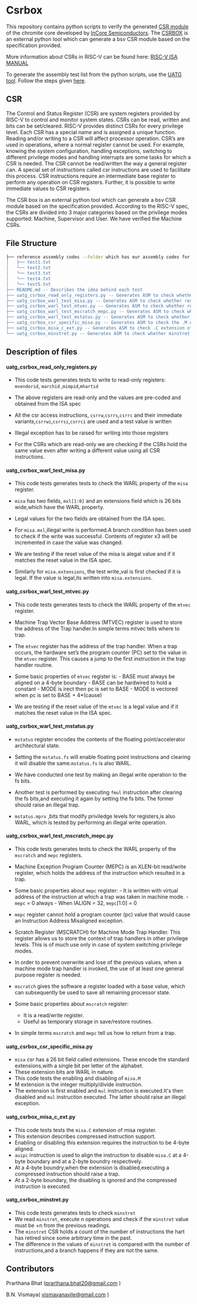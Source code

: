 # Csrbox
This repository contains python scripts to verify the generated [CSR module](https://csrbox.readthedocs.io/en/latest/) of the chromite core developed by [InCore Semiconductors](https://incoresemi.com/).
The [CSRBOX](https://csrbox.readthedocs.io/en/latest/) is an external python tool which can generate a bsv CSR module based on the specification provided.

More information about CSRs in RISC-V can be found here: [RISC-V ISA MANUAL](https://riscv.org/wp-content/uploads/2017/05/riscv-privileged-v1.10.pdf)

To generate the assembly test list from the python scripts, use the [UATG tool](https://uatg.readthedocs.io/en/stable/overview.html). Follow the steps given [here](https://uatg.readthedocs.io/en/stable/installation.html).

## CSR 
The Control and Status Register (CSR) are system registers provided by RISC-V to control and monitor system states. CSRs can be read, written and bits can be set/cleared. RISC-V provides distinct CSRs for every privilege level. Each CSR has a special name and is assigned a unique function.
Reading and/or writing to a CSR will affect processor operation. CSR’s are used in operations, where a normal register cannot be used. For example, knowing the system configuration, handling exceptions, switching to different privilege modes and handling interrupts are some tasks for which a CSR is needed. The CSR cannot be read/written the way a general register can. A special set of instructions called csr instructions are used to facilitate this process. CSR instructions require an intermediate base register to perform any operation on CSR registers. Further, it is possible to write immediate values to CSR registers. 

The CSR box is an external python tool which can generate a bsv CSR module based on the specification provided. According to the RISC-V spec, the CSRs are divided into 3 major categories based on the privilege modes supported: Machine, Supervisor and User.
We have verified the Machine CSRs.



## File Structure

```bash
├── reference assembly codes --Folder which has our assembly codes for our tests(these haven't been generated by uatg)
│   ├── test1.txt
│   └── test2.txt
│   └── test3.txt
│   └── test4.txt
│   └── test5.txt
├── README.md -- Describes the idea behind each test
├── uatg_csrbox_read_only_registers.py -- Generates ASM to check whether the CSRs hold the same value,even after using different csr instructions
├── uatg_csrbox_warl_test_misa.py -- Generates ASM to check whether reset value of misa matches the ISA spec
├── uatg_csrbox_warl_test_mtvec.py -- Generates ASM to check whether reset value of mtvec matches the ISA spec
├── uatg_csrbox_warl_test_mscratch_mepc.py -- Generates ASM to check whether reset value of mscratch,mepc matches the ISA spec
├── uatg_csrbox_warl_test_mstatus.py -- Generates ASM to check whether reset value of mstatus matches the ISA spec
├── uatg_csrbox_csr_specific_misa.py -- Generates ASM to check the .M extension of misa
├── uatg_csrbox_misa_c_ext.py -- Generates ASM to check .C extension of misa
└── uatg_csrbox_minstret.py -- Generates ASM to check whether minstret is being correctly incremented

```

## Description of files
#### uatg_csrbox_read_only_registers.py
- This code tests generates tests to write to read-only registers: ```mvendorid```, ```marchid``` ,```mimpid```,```mhartid```

- The above registers are read-only and the values are pre-coded and obtained from the ISA spec

- All the csr access instructions, ```csrrw```,```csrrs```,```csrrc``` and their immediate variants,```csrrwi```,```csrrsi```,```csrrci``` are used and a test value is written

- Illegal exception has to be raised for writing into those registers

- For the CSRs which are read-only we are checking if the CSRs hold the same value even after writing a different value using all CSR instructions. 

#### uatg_csrbox_warl_test_misa.py
- This code tests generates tests to check the WARL property of the ```misa``` register.

- ```misa``` has two fields, ```mxl[1:0]``` and an extensions field which is 26 bits wide,which have the WARL property.

- Legal values for the two fields are obtained from the ISA spec. 

- For ```misa.mxl```,illegal write is performed.A branch condition has been used to check if the write was successful. Contents of register x3 will be incremented in case the value was changed.

- We are testing if the reset value of the misa is alegal value and if it matches the reset value in the ISA spec.
 
- Similarly for ```misa.extensions```, the test write_val is first checked if it is legal. If the value is legal,its written into ```misa.extensions```.  

#### uatg_csrbox_warl_test_mtvec.py
- This code tests generates tests to check the WARL property of the ```mtvec``` register.

- Machine Trap Vector Base Address (MTVEC) register is used to store the address of the Trap handler.In simple terms mtvec tells where to trap.

- The ```mtvec``` register has the address of the trap handler. When a trap occurs, the hardware set’s the program counter (PC) set to the value in the ```mtvec``` register. This causes a jump to the first instruction in the trap handler routine.

- Some basic properties of ```mtvec``` register is:
      -  BASE must always be aligned on a 4-byte boundary
      -  BASE can be hardwired to hold a constant
      -  MODE is irect then pc is set to BASE
      -  MODE is vectored when pc is set to BASE + 4*(cause)

- We are testing if the reset value of the ```mtvec``` is a legal value and if it matches the reset value in the ISA spec.


#### uatg_csrbox_warl_test_mstatus.py
- ```mstatus``` register encodes the contents of the floating point/accelerator architectural state.

- Setting the ```mstatus.fs``` will enable floating point instructions and clearing it will disable the same.```mstatus.fs``` is also WARL.  

- We have conducted one test by making an illegal write operation to the fs bits.

- Another test is performed by executing ```fmul``` instruction after clearing the fs bits,and executing it again by setting the fs bits. The former should raise an illegal trap.

- ```mstatus.mprv``` ,bits that modify priviledge levels for registers,is also WARL, which is tested by performing an illegal write operation.


#### uatg_csrbox_warl_test_mscratch_mepc.py
- This code tests generates tests to check the WARL property of the ```mscratch``` and ```mepc``` registers.

- Machine Exception Program Counter (MEPC) is an XLEN-bit read/write register, which holds the address of the instruction which resulted in a trap.

- Some basic properties about ```mepc``` register:
      - It is written with virtual address of the instruction at which a trap was taken in machine mode.
      - ```mepc``` = 0 always
      - When IALIGN = 32, ```mepc```[1:0] = 0

- ```mepc``` register cannot hold a program counter (pc) value that would cause an Instruction Address Misaligned exception.

-  Scratch Register (MSCRATCH) for Machine Mode Trap Handler. This register allows us to store the context of trap handlers in other privilege levels. This is of much use only in case of system switching privilege modes.

- In order to prevent overwrite and lose of the previous values, when a machine mode trap handler is invoked, the use of at least one general purpose register is needed.

- ```mscratch``` gives the software a register loaded with a base value, which can subsequently be used to save all remaining processor state.

- Some basic properties about ```mscratch``` register:
   - It is a read/write register.
   -  Useful as temporary storage in save/restore routines.

- In simple terms ```mscratch``` and ```mepc``` tell us how to return from a trap.


#### uatg_csrbox_csr_specific_misa.py
- ```misa``` csr has a 26 bit field called extensions. These encode the standard extensions,with a single bit per letter of the alphabet.
- These extension bits are WARL in nature. 
- This code tests the enabling and disabling of ```misa.M```
- M extension is the integer multiply/divide instruction.
- The extension is first enabled and ```mul``` instruction is executed.It's then disabled and ```mul``` instruction executed. The latter should raise an illegal exception.

#### uatg_csrbox_misa_c_ext.py
- This code tests tests the ```misa.C``` extension of misa register.
- This extension describes compressed instruction support.
- Enabling or disabling this extension requires the instruction to be 4-byte aligned.
- ```auipc``` instruction is used to align the instruction to disable ```misa.C``` at a 4-byte boundary and at a 2-byte boundry respectively.
- At a 4-byte boundry,when the extension is disabled,executing a compressed instruction should raise a trap.
- At a 2-byte boundary, the disabling is ignored and the compressed instruction is executed.

#### uatg_csrbox_minstret.py
- This code tests generates tests to check ```minstret```
- We read ```minstret```, execute n operations and check if the ```minstret``` value must be +n from the previous readings.
- The ```minstret``` CSR holds a count of the number of instructions the hart has retired since some arbitrary time in the past. 
- The difference in the values of ```minstret``` is compared with the number of instructions,and a branch happens if they are not the same. 


## Contributors
Prarthana Bhat (<prarthana.bhat20@gmail.com> )

B.N. Vismaya( <vismayanavile@gmail.com> )




